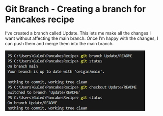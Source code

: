 # Git Branch - Creating a branch for Pancakes recipe

I’ve created a branch called Update. This lets me make all the changes I want without affecting the main branch. Once I’m happy with the changes, I can push them and merge them into the main branch.


![alt text](<git branch.png>)